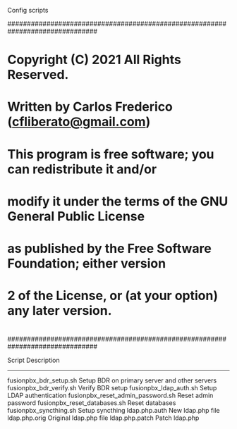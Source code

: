 Config scripts

###############################################################################
#
# Copyright (C) 2021 All Rights Reserved.
# Written by Carlos Frederico (cfliberato@gmail.com)
#
# This program is free software; you can redistribute it and/or
# modify it under the terms of the GNU General Public License
# as published by the Free Software Foundation; either version
# 2 of the License, or (at your option) any later version.
#
###############################################################################

Script					Description
---------------------------------	-----------------------------------------------------------------------------------------------
fusionpbx_bdr_setup.sh			Setup BDR on primary server and other servers
fusionpbx_bdr_verify.sh			Verify BDR setup
fusionpbx_ldap_auth.sh			Setup LDAP authentication
fusionpbx_reset_admin_password.sh	Reset admin password
fusionpbx_reset_databases.sh		Reset databases
fusionpbx_syncthing.sh			Setup syncthing
ldap.php.auth				New ldap.php file
ldap.php.orig				Original ldap.php file
ldap.php.patch				Patch ldap.php
